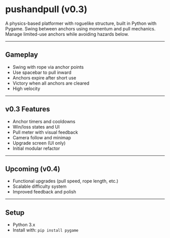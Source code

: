 # pushandpull (v0.3)

A physics-based platformer with roguelike structure, built in Python with Pygame. Swing between anchors using momentum and pull mechanics. Manage limited-use anchors while avoiding hazards below.

---

## Gameplay
- Swing with rope via anchor points
- Use spacebar to pull inward
- Anchors expire after short use
- Victory when all anchors are cleared
- High velocity

---

## v0.3 Features
- Anchor timers and cooldowns
- Win/loss states and UI
- Pull meter with visual feedback
- Camera follow and minimap
- Upgrade screen (UI only)
- Initial modular refactor

---

## Upcoming (v0.4)
- Functional upgrades (pull speed, rope length, etc.)
- Scalable difficulty system
- Improved feedback and polish

---

## Setup
- Python 3.x
- Install with: `pip install pygame`
